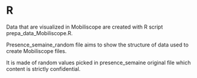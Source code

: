 # R

Data that are visualized in Mobiliscope are created with R script prepa_data_Mobiliscope.R.

Presence_semaine_random file aims to show the structure of data used to create Mobiliscope files.

It is made of random values picked in presence_semaine original file which content is strictly confidential.